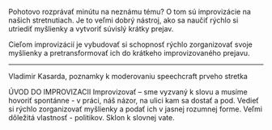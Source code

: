 Pohotovo rozprávať minútu na neznámu tému? O tom sú improvizácie na našich stretnutiach. Je to veľmi dobrý nástroj, ako sa naučiť rýchlo si utriediť myšlienky a vytvoriť súvislý krátky prejav.

Cieľom improvizácií je vybudovať si schopnosť rýchlo zorganizovať svoje myšlienky a pretransformovať ich do krátkeho improvizovaného prejavu.

-----------------------------------------------------------------------------------
Vladimir Kasarda, poznamky k moderovaniu speechcraft prveho stretka

ÚVOD DO IMPROVIZACII
Improvizovať – sme vyzvaný k slovu a musíme hovoriť spontánne  - v práci, náš názor,  na ulici kam sa dostať a pod. Vedieť si rýchlo zorganizovať myšlienky a podať ich v jasnej  rozumnej forme. Veľmi dôležitá vlastnosť  - politikov. Sklon k slovnej vate.

